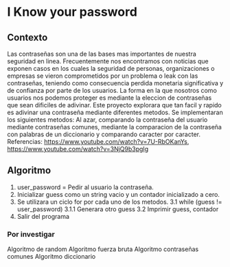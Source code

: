 # I Know your password

## Contexto
Las contraseñas son una de las bases mas importantes de nuestra seguridad en linea. Frecuentemente nos encontramos con noticias que exponen casos en los cuales la seguridad de personas, organizaciones o empresas se vieron comprometidos por un problema o leak con las contraseñas, teniendo como consecuencia perdida monetaria significativa y de confianza por parte de los usuarios. La forma en la que nosotros como usuarios nos podemos proteger es mediante la eleccion de contraseñas que sean dificiles de adivinar. Este proyecto explorara que tan facil y rapido es adivinar una contraseña mediante diferentes metodos. Se implementaran los siguientes metodos: Al azar, comparando la contraseña del usuario mediante contraseñas comunes, mediante la comparacion de la contraseña con palabras de un diccionario y comparando caracter por caracter. Referencias: https://www.youtube.com/watch?v=7U-RbOKanYs, https://www.youtube.com/watch?v=3NjQ9b3pgIg
## Algoritmo
1. user_password = Pedir al usuario la contraseña.
2. Inicializar guess como un string vacio y un contador inicializado a cero.
3. Se utilizara un ciclo for por cada uno de los metodos.
   3.1 while (guess != user_password)
     3.1.1 Generara otro guess
   3.2 Imprimir guess, contador
4. Salir del programa
### Por investigar 
Algoritmo de random
Algoritmo fuerza bruta
Algoritmo contraseñas comunes
Algoritmo diccionario
